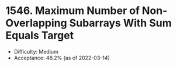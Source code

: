 # 1546. Maximum Number of Non-Overlapping Subarrays With Sum Equals Target
- Difficulty: Medium
- Acceptance: 46.2% (as of 2022-03-14)
